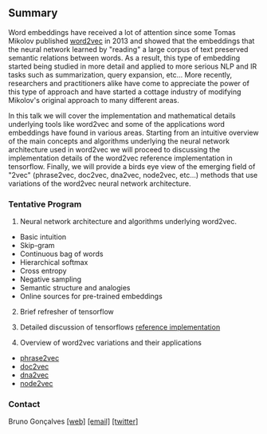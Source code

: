 ## Summary

Word embeddings have received a lot of attention since some Tomas Mikolov published [word2vec](https://papers.nips.cc/paper/5021-distributed-representations-of-words-and-phrases-and-their-compositionality.pdf) in 2013  and showed that the embeddings that the neural network learned by "reading" a large corpus of text preserved semantic relations between words. As a result, this type of embedding started being studied in more detail and applied to more serious NLP and IR tasks such as summarization, query expansion, etc... More recently, researchers and practitioners alike have come to appreciate the power of this type of approach and have started a cottage industry of modifying Mikolov's original approach to many different areas.  

In this talk we will cover the implementation and mathematical details underlying tools like word2vec and some of the applications word embeddings have found in various areas. Starting from an intuitive overview of the main concepts and algorithms underlying the neural network architecture used in word2vec we will proceed to discussing the implementation details of the word2vec reference implementation in tensorflow.
Finally, we will provide a birds eye view of the emerging field of "<anything>2vec" (phrase2vec, doc2vec, dna2vec, node2vec, etc...) methods that use variations of the word2vec neural network architecture.

### Tentative Program

1. Neural network architecture and algorithms underlying word2vec.
* Basic intuition
* Skip-gram
* Continuous bag of words
* Hierarchical softmax
* Cross entropy
* Negative sampling
* Semantic structure and analogies
* Online sources for pre-trained embeddings

2. Brief refresher of tensorflow

3. Detailed discussion of tensorflows [reference implementation](https://github.com/tensorflow/models/blob/master/tutorials/embedding/word2vec.py)

4. Overview of word2vec variations and their applications
* [phrase2vec](https://cs.stanford.edu/~quocle/paragraph_vector.pdf)
* [doc2vec](https://cs.stanford.edu/~quocle/paragraph_vector.pdf)
* [dna2vec](https://arxiv.org/abs/1701.06279)
* [node2vec](https://cs.stanford.edu/people/jure/pubs/node2vec-kdd16.pdf)

### Contact

Bruno Gonçalves [[web]](http://www.bgoncalves.com) [[email]](mailto:bgoncalves@gmail.com) [[twitter]](https://twitter.com/bgoncalves)